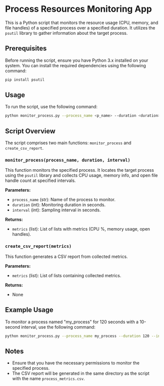
# Process Resources Monitoring App

This is a Python script that monitors the resource usage (CPU, memory, and file handles) of a specified process over a specified duration. It utilizes the `psutil` library to gather information about the target process.

## Prerequisites

Before running the script, ensure you have Python 3.x installed on your system. You can install the required dependencies using the following command:

```bash
pip install psutil
```

## Usage

To run the script, use the following command:

```bash
python monitor_process.py --process_name <p_name> --duration <duration> [--interval <interval>]
```

## Script Overview

The script comprises two main functions: `monitor_process` and `create_csv_report`.

### `monitor_process(process_name, duration, interval)`

This function monitors the specified process. It locates the target process using the `psutil` library and collects CPU usage, memory info, and open file handle count at specified intervals.

**Parameters:**
- `process_name` (str): Name of the process to monitor.
- `duration` (int): Monitoring duration in seconds.
- `interval` (int): Sampling interval in seconds.

**Returns:**
- `metrics` (list): List of lists with metrics (CPU %, memory usage, open handles).

### `create_csv_report(metrics)`

This function generates a CSV report from collected metrics.

**Parameters:**
- `metrics` (list): List of lists containing collected metrics.

**Returns:**
- None

## Example Usage

To monitor a process named "my_process" for 120 seconds with a 10-second interval, use the following command:

```bash
python monitor_process.py --process_name my_process --duration 120 --interval 10
```

## Notes

- Ensure that you have the necessary permissions to monitor the specified process.
- The CSV report will be generated in the same directory as the script with the name `process_metrics.csv`.
